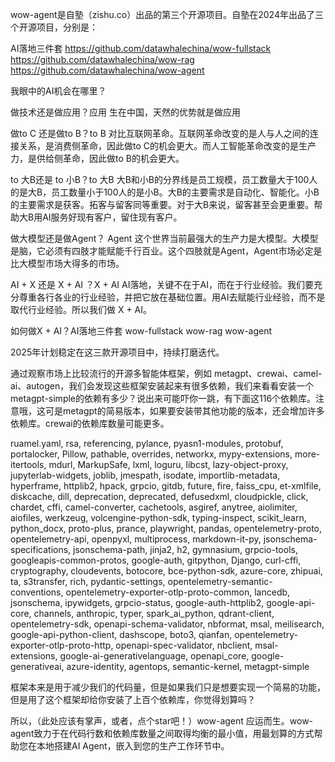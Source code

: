wow-agent是自塾（zishu.co）出品的第三个开源项目。自塾在2024年出品了三个开源项目，分别是：

AI落地三件套
https://github.com/datawhalechina/wow-fullstack  
https://github.com/datawhalechina/wow-rag  
https://github.com/datawhalechina/wow-agent  

我眼中的AI机会在哪里？

做技术还是做应用？应用
生在中国，天然的优势就是做应用

做to C 还是做to B？to B
对比互联网革命。互联网革命改变的是人与人之间的连接关系，是消费侧革命，因此做to C的机会更大。而人工智能革命改变的是生产力，是供给侧革命，因此做to B的机会更大。

to 大B还是 to 小B？to 大B
大B和小B的分界线是员工规模，员工数量大于100人的是大B，员工数量小于100人的是小B。大B的主要需求是自动化、智能化。小B的主要需求是获客。拓客与留客同等重要。对于大B来说，留客甚至会更重要。帮助大B用AI服务好现有客户，留住现有客户。

做大模型还是做Agent？ Agent
这个世界当前最强大的生产力是大模型。大模型是脑，它必须有四肢才能赋能千行百业。这个四肢就是Agent，Agent市场必定是比大模型市场大得多的市场。

AI + X 还是 X + AI ？X + AI
AI落地，关键不在于AI，而在于行业经验。我们要充分尊重各行各业的行业经验，并把它放在基础位置。用AI去赋能行业经验，而不是取代行业经验。所以我们做 X + AI。

如何做X + AI？AI落地三件套
wow-fullstack  wow-rag  wow-agent 

2025年计划稳定在这三款开源项目中，持续打磨迭代。

通过观察市场上比较流行的开源多智能体框架，例如 metagpt、crewai、camel-ai、autogen，我们会发现这些框架安装起来有很多依赖，我们来看看安装一个metagpt-simple的依赖有多少？说出来可能吓你一跳，有下面这116个依赖库。注意哦，这可是metagpt的简易版本，如果要安装带其他功能的版本，还会增加许多依赖库。crewai的依赖库数量可能更多。

ruamel.yaml, rsa, referencing, pylance, pyasn1-modules, protobuf, portalocker, Pillow, pathable, overrides, networkx, mypy-extensions, more-itertools, mdurl, MarkupSafe, lxml, loguru, libcst, lazy-object-proxy, jupyterlab-widgets, joblib, jmespath, isodate, importlib-metadata, hyperframe, httplib2, hpack, grpcio, gitdb, future, fire, faiss_cpu, et-xmlfile, diskcache, dill, deprecation, deprecated, defusedxml, cloudpickle, click, chardet, cffi, camel-converter, cachetools, asgiref, anytree, aiolimiter, aiofiles, werkzeug, volcengine-python-sdk, typing-inspect, scikit_learn, python_docx, proto-plus, prance, playwright, pandas, opentelemetry-proto, opentelemetry-api, openpyxl, multiprocess, markdown-it-py, jsonschema-specifications, jsonschema-path, jinja2, h2, gymnasium, grpcio-tools, googleapis-common-protos, google-auth, gitpython, Django, curl-cffi, cryptography, cloudevents, botocore, bce-python-sdk, azure-core, zhipuai, ta, s3transfer, rich, pydantic-settings, opentelemetry-semantic-conventions, opentelemetry-exporter-otlp-proto-common, lancedb, jsonschema, ipywidgets, grpcio-status, google-auth-httplib2, google-api-core, channels, anthropic, typer, spark_ai_python, qdrant-client, opentelemetry-sdk, openapi-schema-validator, nbformat, msal, meilisearch, google-api-python-client, dashscope, boto3, qianfan, opentelemetry-exporter-otlp-proto-http, openapi-spec-validator, nbclient, msal-extensions, google-ai-generativelanguage, openapi_core, google-generativeai, azure-identity, agentops, semantic-kernel, metagpt-simple


框架本来是用于减少我们的代码量，但是如果我们只是想要实现一个简易的功能，但是用了这个框架却给你安装了上百个依赖库，你觉得划算吗？

所以，（此处应该有掌声，或者，点个star吧！）wow-agent 应运而生。wow-agent致力于在代码行数和依赖库数量之间取得均衡的最小值，用最划算的方式帮助您在本地搭建AI Agent，嵌入到您的生产工作环节中。
